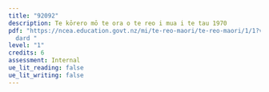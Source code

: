 ```yaml
---
title: "92092"
description: Te kōrero mō te ora o te reo i mua i te tau 1970
pdf: "https://ncea.education.govt.nz/mi/te-reo-maori/te-reo-maori/1/1?view=stan\
  dard "
level: "1"
credits: 6
assessment: Internal
ue_lit_reading: false
ue_lit_writing: false
---
```

